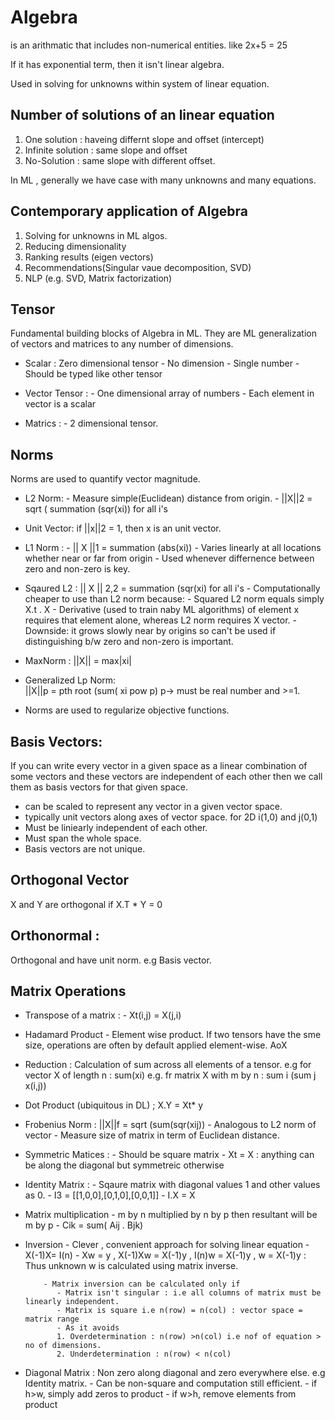 # Algebra 
is an arithmatic that includes non-numerical entities.
           like 2x+5 = 25

If it has exponential term, then it isn't linear algebra.

Used in solving for unknowns within system of linear equation.

## Number of solutions of an linear equation
1. One solution : haveing differnt slope and offset (intercept)
2. Infinite solution : same slope and offset
3. No-Solution : same slope with different offset.

In ML , generally we have case with many unknowns and many equations.

## Contemporary application of Algebra
1. Solving for unknowns in ML algos.
2. Reducing dimensionality
3. Ranking results (eigen vectors)
4. Recommendations(Singular vaue decomposition, SVD)
5. NLP (e.g. SVD, Matrix factorization)

## Tensor
Fundamental building blocks of Algebra in ML. They are ML generalization of vectors and matrices to any number of dimensions.

* Scalar  : Zero dimensional tensor
           - No dimension
           - Single number
           - Should be typed like other tensor
 
 * Vector Tensor :
           - One dimensional array of numbers
           - Each element in vector is a scalar
 
 * Matrics :
           - 2 dimensional tensor.
 
## Norms
 Norms are used to quantify vector magnitude.
 
 * L2 Norm:
           - Measure simple(Euclidean) distance from origin.
           - ||X||2  = sqrt ( summation (sqr(xi))  for all i's
           
 * Unit Vector:  if ||x||2 = 1, then x is an unit vector.
 
 * L1 Norm :
           - || X ||1 = summation (abs(xi))
           - Varies linearly at all locations whether near or far from origin
           - Used whenever differnence between zero and non-zero is key.
           
 * Sqaured L2 :  || X || 2,2 = summation (sqr(xi)  for all i's
           - Computationally cheaper to use than L2 norm because:
               - Squared L2 norm equals simply X.t . X
               - Derivative (used to train naby ML algorithms) of element x requires that element alone, whereas L2 norm requires X vector.
           - Downside: it grows slowly near by origins so can't be used if distinguishing b/w zero and non-zero is important.
          
 * MaxNorm : ||X|| = max|xi|
 
 * Generalized Lp Norm:  
           ||X||p = pth root (sum( xi pow p)  p-> must be real number and >=1.
           
 * Norms are used to regularize objective functions.
 
## Basis Vectors:
 If you can write every vector in a given space as a linear combination of some vectors and these vectors are independent of each other then we call them as basis                                    vectors for that given space.
 - can be scaled to represent any vector in a given vector space.
 - typically unit vectors along axes of vector space.  for 2D  i(1,0) and j(0,1)
 - Must be liniearly independent of each other.
 - Must span the whole space.
 - Basis vectors are not unique.
 
 ## Orthogonal Vector
 X and Y are orthogonal if X.T * Y = 0
 
 ## Orthonormal : 
 Orthogonal and have unit norm. e.g Basis vector.
 
 ## Matrix Operations
 * Transpose of a matrix :
           - Xt(i,j) = X(j,i)
 * Hadamard Product - Element wise product. If two tensors have the sme size, operations are often by default applied element-wise. AoX
 
 * Reduction : Calculation of sum across all elements of a tensor.
           e.g for vector X of length n : sum(xi)
           e.g. fr matrix X with m by n : sum i (sum j x(i,j))
 
 * Dot Product (ubiquitous in DL) ; X.Y = Xt* y
 
 * Frobenius Norm : ||X||f = sqrt (sum(sqr(xij))
           - Analogous to L2 norm of vector
           - Measure size of matrix in term of Euclidean distance.
 
 * Symmetric Matices :
           - Should be square matrix
           - Xt = X : anything can be along the diagonal but symmetreic  otherwise
        
 * Identity Matrix :
           - Sqaure matrix with diagonal values 1 and other values as 0.
           - I3 = [[1,0,0],[0,1,0],[0,0,1]]
           - I.X = X
       
 * Matrix multiplication
           - m by n  multiplied by n by p then resultant will be m by p
           - Cik = sum( Aij . Bjk)
 
 * Inversion
           - Clever , convenient approach for solving linear equation
           - X(-1)X= I(n)
           - Xw = y ,
             X(-1)Xw = X(-1)y ,
             I(n)w = X(-1)y ,
             w = X(-1)y  : Thus unknown w is calculated using matrix inverse.
         
           - Matrix inversion can be calculated only if
              - Matrix isn't singular : i.e all columns of matrix must be linearly independent.
              - Matrix is square i.e n(row) = n(col) : vector space = matrix range
              - As it avoids
              1. Overdetermination : n(row) >n(col) i.e nof of equation > no of dimensions.
              2. Underdetermination : n(row) < n(col)
              
  * Diagonal Matrix : Non zero along diagonal and zero everywhere else. e.g Identity matrix.
           - Can be non-square and computation still efficient.
           - if h>w, simply add zeros to product
           - if w>h, remove elements from product
           
   
